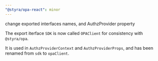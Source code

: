 ```yaml
---
"@styra/opa-react": minor
---
```


change exported interfaces names, and AuthzProvider property

The export iterface `SDK` is now called `OPAClient` for consistency with `@styra/opa`.

It is used in `AuthzProviderContext` and `AuthzProviderProps`, and has been renamed from `sdk` to `opaClient`.
